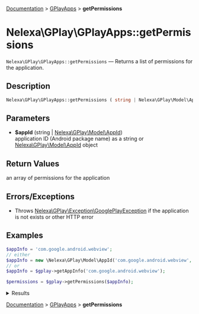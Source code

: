 [Documentation](../../README.md) > [GPlayApps](README.md) > **getPermissions**

# Nelexa\GPlay\GPlayApps::getPermissions
`Nelexa\GPlay\GPlayApps::getPermissions` — Returns a list of permissions for the application.

## Description
```php
Nelexa\GPlay\GPlayApps::getPermissions ( string | Nelexa\GPlay\Model\AppId $appId ) : Nelexa\GPlay\Model\Permission[]
```

## Parameters
* **$appId** (string | [Nelexa\GPlay\Model\AppId](../AppId/README.md))  
application ID (Android package name) as
a string or [Nelexa\GPlay\Model\AppId](../AppId/README.md) object

## Return Values
an array of permissions for the application


## Errors/Exceptions
* Throws [Nelexa\GPlay\Exception\GooglePlayException](../GooglePlayException/README.md) if the application is not exists or other HTTP error
## Examples
```php
$appInfo = 'com.google.android.webview';
// either
$appInfo = new \Nelexa\GPlay\Model\AppId('com.google.android.webview', 'en');
// or
$appInfo = $gplay->getAppInfo('com.google.android.webview');

$permissions = $gplay->getPermissions($appInfo);
```
<details>
  <summary>Results</summary>

```php
array:1 [
    "Other" => class Nelexa\GPlay\Model\Permission {
      -getLabel(): string: "Other"
      -getIcon(): Nelexa\GPlay\Model\GoogleImage: {
        -__toString(): string: "https://play-lh.googleusercontent.com/pkKXoPl5q7n8T0s7KREtdvUZn1PLRgx-Ox0t4tkO8af4JpgGbyAxLBTsvEKKBCjwBACQsZisSYNmHPGbBA"
        -getUrl(): string: "https://play-lh.googleusercontent.com/pkKXoPl5q7n8T0s7KREtdvUZn1PLRgx-Ox0t4tkO8af4JpgGbyAxLBTsvEKKBCjwBACQsZisSYNmHPGbBA"
        -getOriginalSizeUrl(): string: "https://play-lh.googleusercontent.com/pkKXoPl5q7n8T0s7KREtdvUZn1PLRgx-Ox0t4tkO8af4JpgGbyAxLBTsvEKKBCjwBACQsZisSYNmHPGbBA=s0"
        -getBinaryImageContent(): string: …
      }
      -getPermissions(): array: array:2 [
        0 => "view network connections"
        1 => "full network access"
      ]
      -asArray(): array: …
      -jsonSerialize(): array: …
    }
  ]
```

</details>

[Documentation](../../README.md) > [GPlayApps](README.md) > **getPermissions**
